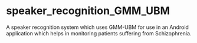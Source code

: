 # speaker_recognition_GMM_UBM
A speaker recognition system which uses GMM-UBM for use in an Android application which helps in monitoring patients suffering from Schizophrenia.
